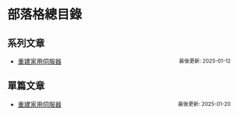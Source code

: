 # 部落格總目錄


## 系列文章

- <span style="display: flex; justify-content: space-between;">[重建家用伺服器](https://lavonzux.github.io/ToC/rebuild-proxmox-server)<sub>最後更新: 2025-01-12</sub></span>



## 單篇文章


- <span style="display: flex; justify-content: space-between;">[重建家用伺服器](https://lavonzux.github.io/post/20250120)<sub>最後更新: 2025-01-20</sub></span>
